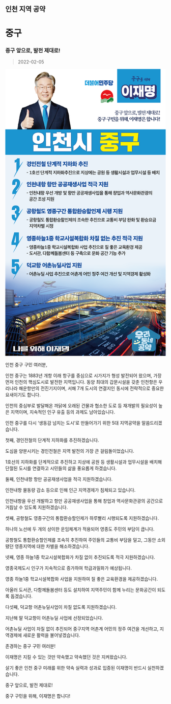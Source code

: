 ## 인천 지역 공약

# 중구

### 중구 앞으로, 발전 제대로!
> 2022-02-05

![중구 지역공약](./005_004_010.png)

인천 중구 구민 여러분,

 

인천 중구는 1883년 개항 이래 항구를 중심으로 시가지가 형성 발전되어 왔으며, 가장 먼저 인천의 핵심도시로 발전한 지역입니다. 동양 최대의 갑문시설을 갖춘 인천항은 우리나라 해운항만의 전진기지이며, 서해 7개 도시의 연결지인 동시에 전략적으로 중요한 요새이기도 합니다.

 

인천의 중심부로 발달해온 까닭에 오래된 건물과 협소한 도로 등 재개발의 필요성이 높은 지역이며, 지속적인 인구 유출 등의 과제도 남아있습니다.

 

인천 중구를 다시 ‘생동감 넘치는 도시’로 만들어가기 위한 5대 지역공약을 말씀드리겠습니다.

 

첫째, 경인전철의 단계적 지하화를 추진하겠습니다.

도심을 양분시키는 경인전철은 지역 발전의 가장 큰 걸림돌이었습니다.

1호선의 지하화를 단계적으로 추진하고 지상에 공원 등 생활시설과 업무시설을 배치해 단절된 도시를 연결하고 시민들의 삶을 풍요롭게 하겠습니다.

 

둘째, 인천내항 항만 공공재생사업을 적극 지원하겠습니다.

인천내항 물동량 감소 등으로 인해 인근 지역경제가 침체되고 있습니다.

인천내항을 우선 개발하고 항만 공공재생사업을 통해 창업과 역사문화관광의 공간으로 거듭날 수 있도록 지원하겠습니다.

 

셋째, 공항철도 영종구간의 통합환승할인제가 하루빨리 시행되도록 지원하겠습니다.

하나의 노선에 두 개의 상이한 운임체계가 적용되어 영종도 주민의 부담이 큽니다. 

공항철도 통합환승할인제를 조속히 추진하여 주민들의 교통비 부담을 덜고, 그동안 소외됐던 영종지역에 대한 차별을 해소하겠습니다. 

 

넷째, 영종 하늘1중 학교시설복합화가 차질 없이 추진되도록 적극 지원하겠습니다.

영종국제도시 인구가 지속적으로 증가하여 학급과밀화가 예상됩니다. 

영종 하늘1중 학교시설복합화 사업을 지원하여 질 좋은 교육환경을 제공하겠습니다. 

아울러 도서관, 다함께돌봄센터 등도 설치하여 지역주민이 함께 누리는 문화공간이 되도록 돕겠습니다. 

 

다섯째, 덕교항 어촌뉴딜사업이 차질 없도록 지원하겠습니다.

지난해 말 덕교항이 어촌뉴딜 사업에 선정되었습니다. 

어촌뉴딜 사업이 차질 없이 추진되어 중구지역 어촌계 어민의 정주 여건을 개선하고, 지역경제에 새로운 활력을 불어넣겠습니다.

 

 

존경하는 중구 구민 여러분!

 

이재명은 지킬 수 있는 것만 약속했고 약속했던 것은 지켜왔습니다.

살기 좋은 인천 중구 미래를 위한 약속 실력과 성과로 입증된 이재명이 반드시 실천하겠습니다.

 

중구 앞으로, 발전 제대로!

중구 구민을 위해, 이재명은 합니다! 

						